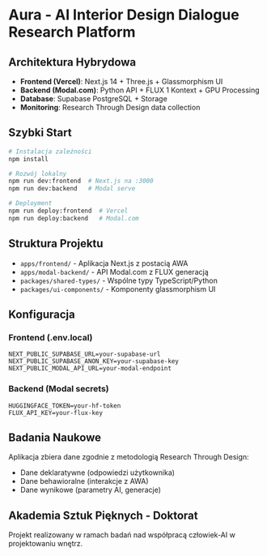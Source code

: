 # Aura - AI Interior Design Dialogue Research Platform

## Architektura Hybrydowa

- **Frontend (Vercel)**: Next.js 14 + Three.js + Glassmorphism UI
- **Backend (Modal.com)**: Python API + FLUX 1 Kontext + GPU Processing  
- **Database**: Supabase PostgreSQL + Storage
- **Monitoring**: Research Through Design data collection

## Szybki Start

```bash
# Instalacja zależności
npm install

# Rozwój lokalny 
npm run dev:frontend  # Next.js na :3000
npm run dev:backend   # Modal serve

# Deployment
npm run deploy:frontend  # Vercel
npm run deploy:backend   # Modal.com
```

## Struktura Projektu

- `apps/frontend/` - Aplikacja Next.js z postacią AWA
- `apps/modal-backend/` - API Modal.com z FLUX generacją
- `packages/shared-types/` - Wspólne typy TypeScript/Python
- `packages/ui-components/` - Komponenty glassmorphism UI

## Konfiguracja

### Frontend (.env.local)
```
NEXT_PUBLIC_SUPABASE_URL=your-supabase-url
NEXT_PUBLIC_SUPABASE_ANON_KEY=your-supabase-key
NEXT_PUBLIC_MODAL_API_URL=your-modal-endpoint
```

### Backend (Modal secrets)  
```
HUGGINGFACE_TOKEN=your-hf-token
FLUX_API_KEY=your-flux-key
```

## Badania Naukowe

Aplikacja zbiera dane zgodnie z metodologią Research Through Design:
- Dane deklaratywne (odpowiedzi użytkownika)
- Dane behawioralne (interakcje z AWA)  
- Dane wynikowe (parametry AI, generacje)

## Akademia Sztuk Pięknych - Doktorat

Projekt realizowany w ramach badań nad współpracą człowiek-AI w projektowaniu wnętrz.
